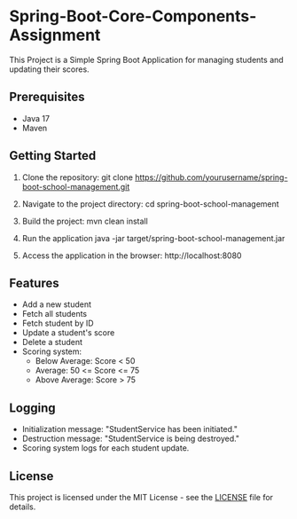# Spring-Boot-Core-Components-Assignment

This Project is a Simple Spring Boot Application for managing students and updating their scores.

## Prerequisites
 
- Java 17
- Maven
 
## Getting Started
 
1. Clone the repository:
git clone https://github.com/yourusername/spring-boot-school-management.git
  
2. Navigate to the project directory:
cd spring-boot-school-management
 
3. Build the project:
mvn clean install
 
4. Run the application
java -jar target/spring-boot-school-management.jar
   
5. Access the application in the browser:
http://localhost:8080
 
## Features
- Add a new student
- Fetch all students
- Fetch student by ID
- Update a student's score
- Delete a student
- Scoring system:
  - Below Average: Score < 50
  - Average: 50 <= Score <= 75
  - Above Average: Score > 75
 
## Logging
- Initialization message: "StudentService has been initiated."
- Destruction message: "StudentService is being destroyed."
- Scoring system logs for each student update.
 
 ## License
 This project is licensed under the MIT License - see the [LICENSE](LICENSE) file for details.
